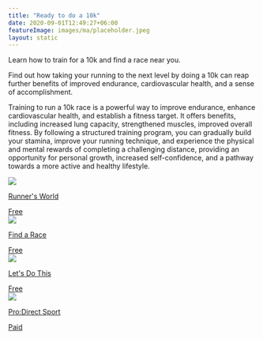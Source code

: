 ```yaml
---
title: "Ready to do a 10k"
date: 2020-09-01T12:49:27+06:00
featureImage: images/ma/placeholder.jpeg
layout: static
---
```


Learn how to train for a 10k and find a race near you.

Find out how taking your running to the next level by doing a 10k can reap further benefits of improved endurance, cardiovascular health, and a sense of accomplishment.

Training to run a 10k race is a powerful way to improve endurance, enhance cardiovascular health, and establish a fitness target. It offers benefits, including increased lung capacity, strengthened muscles, improved overall fitness. By following a structured training program, you can gradually build your stamina, improve your running technique, and experience the physical and mental rewards of completing a challenging distance, providing an opportunity for personal growth, increased self-confidence, and a pathway towards a more active and healthy lifestyle.

<a class="ma-link" href="https://www.runnersworld.com/training/a34132360/training-for-your-first-10k-race/"><div class="ma-card ma-card-Health"><div class="ma-icon"><img src ="/images/Icon-check - health - opacity.svg"/></div><div class="ma-name"><p>Runner's World</p></div><div class="ma-paid-text"><span>Free</span></div></div></a><a class="ma-link" href="https://findarace.com/10k-runs"><div class="ma-card ma-card-Health"><div class="ma-icon"><img src ="/images/Icon-check - health - opacity.svg"/></div><div class="ma-name"><p>Find a Race</p></div><div class="ma-paid-text"><span>Free</span></div></div></a><a class="ma-link" href="https://www.letsdothis.com/blog/article/benefits-of-running-10k"><div class="ma-card ma-card-Health"><div class="ma-icon"><img src ="/images/Icon-check - health - opacity.svg"/></div><div class="ma-name"><p>Let's Do This</p></div><div class="ma-paid-text"><span>Free</span></div></div></a><a class="ma-link" href="https://www.awin1.com/cread.php?awinmid=6667&awinaffid=1198638&ued=https%3A%2F%2Fwww.prodirectsport.com%2Frunning%2F"><div class="ma-card ma-card-Health"><div class="ma-icon"><img src ="/images/Icon-pound - health - opacity.svg"/></div><div class="ma-name"><p>Pro:Direct Sport</p></div><div class="ma-paid-text"><span>Paid</span></div></div></a>  

<br/><br/>






